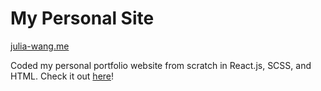 # My Personal Site

[julia-wang.me](https://www.julia-wang.me/)

Coded my personal portfolio website from scratch in React.js, SCSS, and HTML. Check it out [here](https://www.julia-wang.me/)!
